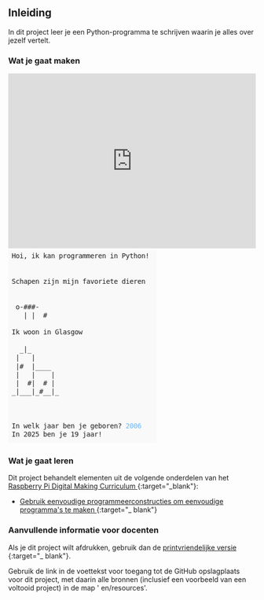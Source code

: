 ## Inleiding

In dit project leer je een Python-programma te schrijven waarin je alles over jezelf vertelt.

### Wat je gaat maken

<div class="trinket">
  <iframe src="https://trinket.io/embed/python/d6abb9c030?outputOnly=true" width="100%" height="356" frameborder="0" marginwidth="0" marginheight="0" allowfullscreen></iframe>
  <img src="images/me-final.png">
</div>

### Wat je gaat leren

Dit project behandelt elementen uit de volgende onderdelen van het [ Raspberry Pi Digital Making Curriculum ](http://rpf.io/curriculum){:target="_blank"}:

+ [ Gebruik eenvoudige programmeerconstructies om eenvoudige programma's te maken ](https://www.raspberrypi.org/curriculum/programming/creator){:target="_ blank"}

### Aanvullende informatie voor docenten

Als je dit project wilt afdrukken, gebruik dan de [ printvriendelijke versie ](https://projects.raspberrypi.org/en/projects/about-me/print){:target="_ blank"}.

Gebruik de link in de voettekst voor toegang tot de GitHub opslagplaats voor dit project, met daarin alle bronnen (inclusief een voorbeeld van een voltooid project) in de map ' en/resources'.
